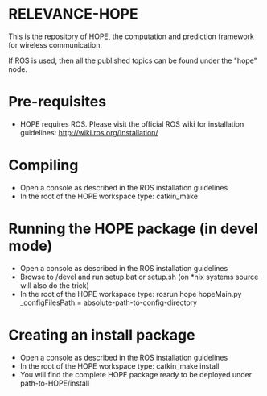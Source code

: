 # RELEVANCE-HOPE
This is the repository of HOPE, the computation and prediction framework for wireless communication.

If ROS is used, then all the published topics can be found under the "hope" node.

# Pre-requisites

- HOPE requires ROS. Please visit the official ROS wiki for installation guidelines: http://wiki.ros.org/Installation/

# Compiling

- Open a console as described in the ROS installation guidelines
- In the root of the HOPE workspace type: catkin_make

# Running the HOPE package (in devel mode)

- Open a console as described in the ROS installation guidelines
- Browse to <path-to-HOPE>/devel and run setup.bat or setup.sh (on *nix systems source will also do the trick)
- In the root of the HOPE workspace type: rosrun hope hopeMain.py _configFilesPath:= absolute-path-to-config-directory

# Creating an install package

- Open a console as described in the ROS installation guidelines
- In the root of the HOPE workspace type: catkin_make install
- You will find the complete HOPE package ready to be deployed under path-to-HOPE/install

